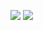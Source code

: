 <p align="center" style="max-width: 100%;">
<!--   <a href="https://sun5066.notion.site/Min-Seok-Kim-4a0f7573033b4876ac6b144561947b7b?pvs=74">김민석 Resume<a/> -->
    
  <a href="https://sun5066.github.io"><img src="https://img.shields.io/badge/Blog-Sun%20Blog-red"/></a>
  <a href="https://open.kakao.com/o/slQYymce"><img src="https://img.shields.io/badge/Contact%20Us-KAKAO-yellow"/></a>
</p>
